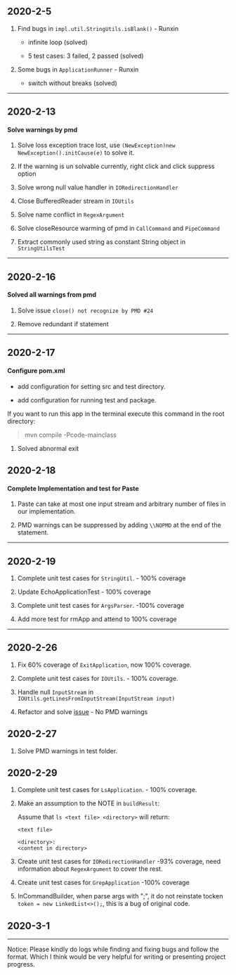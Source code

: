 ## 2020-2-5

1. Find bugs in `impl.util.StringUtils.isBlank()` - Runxin 
    
    - infinite loop (solved)
    
    - 5 test cases: 3 failed, 2 passed (solved)
   
2. Some bugs in `ApplicationRunner` - Runxin

    - switch without breaks (solved)
 
---

## 2020-2-13

#### Solve warnings by pmd

1. Solve loss exception trace lost, use 
`(NewException)new NewException().initCause(e)` to solve it.

2. If the warning is un solvable currently, right click and 
click suppress option

3. Solve wrong null value handler in `IORedirectionHandler`

4. Close BufferedReader stream in `IOUtils`

5. Solve name conflict in `RegexArgument`

6. Solve closeResource warming of pmd in `CallCommand` and `PipeCommand`

7. Extract commonly used string as constant String object in `StringUtilsTest`

---

## 2020-2-16

#### Solved all warnings from pmd

1. Solve issue `close() not recognize by PMD #24`

2. Remove redundant if statement

---

## 2020-2-17

#### Configure pom.xml

- add configuration for setting src and test directory.

- add configuration for running test and package.

If you want to run this app in the terminal
execute this command in the root directory:
>  mvn compile -Pcode-mainclass

1. Solved abnormal exit

## 2020-2-18

#### Complete Implementation and test for Paste

1. Paste can take at most one input stream and arbitrary number of files in our implementation.

2. PMD warnings can be suppressed by adding `\\NOPMD` at the end of the statement.

---

## 2020-2-19

1. Complete unit test cases for `StringUtil`.  - 100% coverage

2. Update EchoApplicationTest - 100% coverage

3. Complete unit test cases for `ArgsParser`. -100% coverage

4. Add more test for rmApp and attend to 100% coverage

---

## 2020-2-26

1. Fix 60% coverage of `ExitApplication`, now 100% coverage.

2. Complete unit test cases for `IOUtils`. - 100% coverage.

3. Handle null `InputStream` in `IOUtils.getLinesFromInputStream(InputStream input)`

4. Refactor and solve [issue](https://github.com/nus-cs4218/cs4218-project-ay1920-s2-2020-team6/issues/8) - No PMD warnings

## 2020-2-27

1. Solve PMD warnings in test folder.

## 2020-2-29

1. Complete unit test cases for `LsApplication`. - 100% coverage.

2. Make an assumption to the NOTE in `buildResult`:
    
    Assume that `ls <text file> <directory>` will return:
    ```
   <text file>
   
   <directory>:
   <content in directory>
   ```
   
3. Create unit test cases for `IORedirectionHandler` -93% coverage, need information about `RegexArgument` to cover the rest.

4. Create unit test cases for `GrepApplication` -100% coverage

5. InCommandBuilder, when parse args with ";", it do not reinstate tocken `token = new LinkedList<>();`,
this is a bug of original code. 

## 2020-3-1



---

Notice: Please kindly do logs while finding and fixing bugs and follow the format. 
Which I think would be very helpful for writing or presenting 
project progress.
